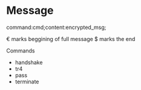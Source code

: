 # Message

command:cmd;content:encrypted_msg;

€ marks beggining of full message
$ marks the end

Commands
- handshake
- tr4
- pass
- terminate